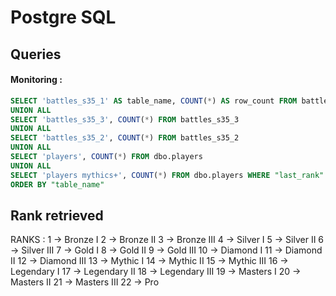 # Postgre SQL

## Queries

#### Monitoring :

```sql
SELECT 'battles_s35_1' AS table_name, COUNT(*) AS row_count FROM battles_s35_1
UNION ALL
SELECT 'battles_s35_3', COUNT(*) FROM battles_s35_3
UNION ALL
SELECT 'battles_s35_2', COUNT(*) FROM battles_s35_2
UNION ALL
SELECT 'players', COUNT(*) FROM dbo.players
UNION ALL
SELECT 'players mythics+', COUNT(*) FROM dbo.players WHERE "last_rank" > 15 OR "max_rank" > 15
ORDER BY "table_name"
```

## Rank retrieved 

RANKS :
1 -> Bronze I
2 -> Bronze II
3 -> Bronze III
4 -> Silver I
5 -> Silver II
6 -> Silver III
7 -> Gold I
8 -> Gold II
9 -> Gold III
10 -> Diamond I
11 -> Diamond II
12 -> Diamond III
13 -> Mythic I
14 -> Mythic II
15 -> Mythic III
16 -> Legendary I
17 -> Legendary II
18 -> Legendary III
19 -> Masters I
20 -> Masters II
21 -> Masters III
22 -> Pro